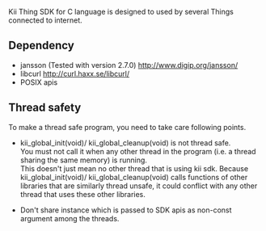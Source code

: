 Kii Thing SDK for C language is designed to used by several Things connected to internet.

## Dependency
- jansson (Tested with version 2.7.0)
    http://www.digip.org/jansson/
- libcurl
    http://curl.haxx.se/libcurl/
- POSIX apis

## Thread safety
To make a thread safe program, you need to take care following points.
- kii_global_init(void)/ kii_global_cleanup(void) is not thread safe.<br>
  You must not call it when any other thread in the program (i.e. a thread sharing the same memory) is running.<br>
  This doesn't just mean no other thread that is using kii sdk. Because kii_global_init(void)/ kii_global_cleanup(void) calls functions of other libraries that are similarly thread unsafe, it could conflict with any other thread that uses these other libraries.

- Don't share instance which is passed to SDK apis as non-const argument among the threads.
